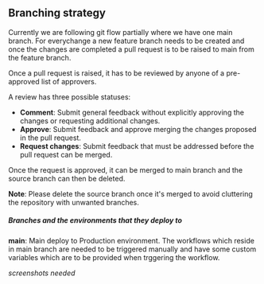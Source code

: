 ## Branching strategy

Currently we are following git flow partially where we have one main branch.
For everychange a new feature branch needs to be created and once the changes are completed a pull request is to be raised to main from the feature branch.

Once a pull request is raised, it has to be reviewed by anyone of a pre-approved list of approvers.

A review has three possible statuses:

- __Comment__: Submit general feedback without explicitly approving the changes or requesting additional changes.
- __Approve__: Submit feedback and approve merging the changes proposed in the pull request.
- __Request changes__: Submit feedback that must be addressed before the pull request can be merged.

Once the request is approved, it can be merged to main branch and the source branch can then be deleted.

**Note**: Please delete the source branch once it's merged to avoid cluttering the repository with unwanted branches.

##### Branches and the environments that they deploy to ####

**main**: Main deploy to Production environment. The workflows which reside in main branch are needed to be triggered manually and have some custom variables which are to be provided when trggering the workflow.

_screenshots needed_














